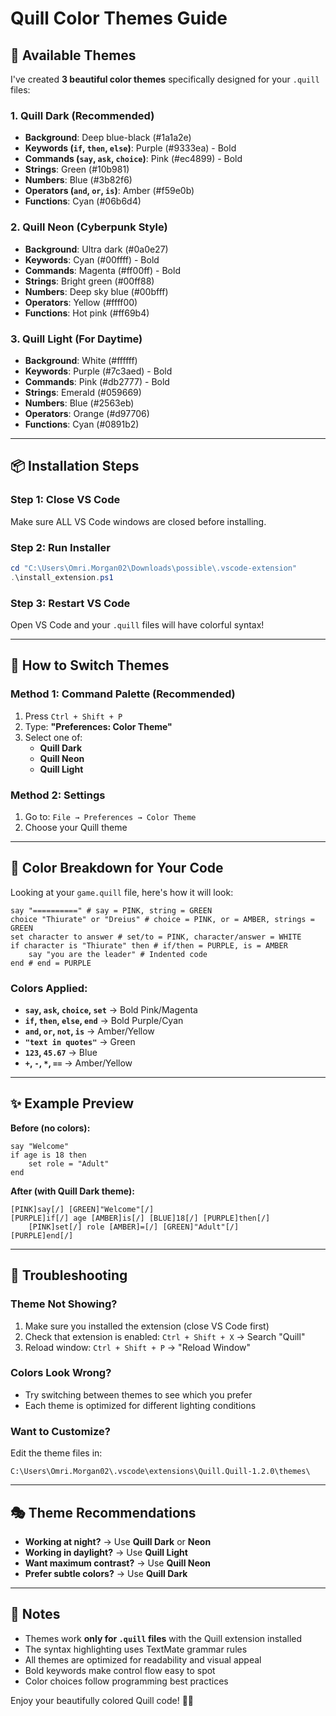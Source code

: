 # Quill Color Themes Guide

## 🎨 Available Themes

I've created **3 beautiful color themes** specifically designed for your `.quill` files:

### 1. **Quill Dark** (Recommended)
- **Background**: Deep blue-black (#1a1a2e)
- **Keywords (`if`, `then`, `else`)**: Purple (#9333ea) - Bold
- **Commands (`say`, `ask`, `choice`)**: Pink (#ec4899) - Bold  
- **Strings**: Green (#10b981)
- **Numbers**: Blue (#3b82f6)
- **Operators (`and`, `or`, `is`)**: Amber (#f59e0b)
- **Functions**: Cyan (#06b6d4)

### 2. **Quill Neon** (Cyberpunk Style)
- **Background**: Ultra dark (#0a0e27)
- **Keywords**: Cyan (#00ffff) - Bold
- **Commands**: Magenta (#ff00ff) - Bold
- **Strings**: Bright green (#00ff88)
- **Numbers**: Deep sky blue (#00bfff)
- **Operators**: Yellow (#ffff00)
- **Functions**: Hot pink (#ff69b4)

### 3. **Quill Light** (For Daytime)
- **Background**: White (#ffffff)
- **Keywords**: Purple (#7c3aed) - Bold
- **Commands**: Pink (#db2777) - Bold
- **Strings**: Emerald (#059669)
- **Numbers**: Blue (#2563eb)
- **Operators**: Orange (#d97706)
- **Functions**: Cyan (#0891b2)

---

## 📦 Installation Steps

### Step 1: Close VS Code
Make sure ALL VS Code windows are closed before installing.

### Step 2: Run Installer
```powershell
cd "C:\Users\Omri.Morgan02\Downloads\possible\.vscode-extension"
.\install_extension.ps1
```

### Step 3: Restart VS Code
Open VS Code and your `.quill` files will have colorful syntax!

---

## 🎯 How to Switch Themes

### Method 1: Command Palette (Recommended)
1. Press `Ctrl + Shift + P`
2. Type: **"Preferences: Color Theme"**
3. Select one of:
   - **Quill Dark**
   - **Quill Neon**
   - **Quill Light**

### Method 2: Settings
1. Go to: `File → Preferences → Color Theme`
2. Choose your Quill theme

---

## 🌈 Color Breakdown for Your Code

Looking at your `game.quill` file, here's how it will look:

```Quill
say "==========" # say = PINK, string = GREEN
choice "Thiurate" or "Dreius" # choice = PINK, or = AMBER, strings = GREEN
set character to answer # set/to = PINK, character/answer = WHITE
if character is "Thiurate" then # if/then = PURPLE, is = AMBER
    say "you are the leader" # Indented code
end # end = PURPLE
```

### Colors Applied:
- **`say`, `ask`, `choice`, `set`** → Bold Pink/Magenta
- **`if`, `then`, `else`, `end`** → Bold Purple/Cyan
- **`and`, `or`, `not`, `is`** → Amber/Yellow
- **`"text in quotes"`** → Green
- **`123`, `45.67`** → Blue
- **`+`, `-`, `*`, `==`** → Amber/Yellow

---

## ✨ Example Preview

**Before (no colors):**
```
say "Welcome"
if age is 18 then
    set role = "Adult"
end
```

**After (with Quill Dark theme):**
```
[PINK]say[/] [GREEN]"Welcome"[/]
[PURPLE]if[/] age [AMBER]is[/] [BLUE]18[/] [PURPLE]then[/]
    [PINK]set[/] role [AMBER]=[/] [GREEN]"Adult"[/]
[PURPLE]end[/]
```

---

## 🔧 Troubleshooting

### Theme Not Showing?
1. Make sure you installed the extension (close VS Code first)
2. Check that extension is enabled: `Ctrl + Shift + X` → Search "Quill"
3. Reload window: `Ctrl + Shift + P` → "Reload Window"

### Colors Look Wrong?
- Try switching between themes to see which you prefer
- Each theme is optimized for different lighting conditions

### Want to Customize?
Edit the theme files in:
```
C:\Users\Omri.Morgan02\.vscode\extensions\Quill.Quill-1.2.0\themes\
```

---

## 🎭 Theme Recommendations

- **Working at night?** → Use **Quill Dark** or **Neon**
- **Working in daylight?** → Use **Quill Light**
- **Want maximum contrast?** → Use **Quill Neon**
- **Prefer subtle colors?** → Use **Quill Dark**

---

## 📝 Notes

- Themes work **only for `.quill` files** with the Quill extension installed
- The syntax highlighting uses TextMate grammar rules
- All themes are optimized for readability and visual appeal
- Bold keywords make control flow easy to spot
- Color choices follow programming best practices

Enjoy your beautifully colored Quill code! 🎨✨
